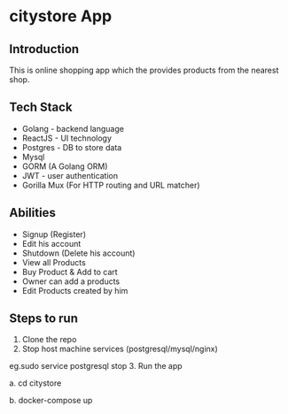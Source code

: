 # citystore App

## Introduction
This is online shopping app which the provides products from the nearest shop.

## Tech Stack

- Golang - backend language
- ReactJS - UI technology
- Postgres - DB to store data
- Mysql 
- GORM (A Golang ORM)
- JWT - user authentication
- Gorilla Mux (For HTTP routing and URL matcher)

## Abilities

- Signup (Register)
- Edit his account 
- Shutdown (Delete his account)
- View all Products 
- Buy Product & Add to cart
- Owner can add a products
- Edit Products created by him

## Steps to run

1. Clone the repo
2. Stop host machine services (postgresql/mysql/nginx)
  
  eg.sudo service postgresql stop
3. Run the app 
  
  a. cd citystore
  
  b. docker-compose up
